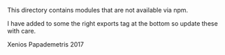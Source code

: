 This directory contains modules that are not available via npm. 

I have added to some the right exports tag at the bottom so update these with
care.


Xenios Papademetris
2017
